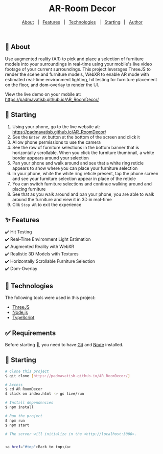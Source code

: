 
<div align="center" id="top"> 
	<h1>AR-Room Decor</h1>

<!---<a href="https://roomdecor-arpadmavati.netlify.app/">Demo</a>


<h1 align="center">AR Room Decor </h1>
  <a href="https://687e34fd82242c00085b25c7--roomdecor-padmavati.netlify.app/" target="_blank" class="btn">
      🔄 Translate + Scale Demo
    </a> <br>
    <a href="https://687e378399c05a0008faa581--roomdecor-padmavati.netlify.app/" target="_blank" class="btn">
      🔁 Rotate + Scale Demo
    </a>--->
</div>

<p align="center">
</p>

<!-- Status -->

<!-- <h4 align="center">
	🚧 AR Room-Decor  🚧
</h4>

<hr> -->

<p align="center">
  <a href="#dart-about">About</a> &#xa0; | &#xa0; 
  <a href="#sparkles-features">Features</a> &#xa0; | &#xa0;
  <a href="#rocket-technologies">Technologies</a> &#xa0; | &#xa0;
  <a href="#checkered_flag-starting">Starting</a> &#xa0; | &#xa0;
  <a href="https://github.com/padmavatisb" target="_blank">Author</a>
</p>

<br>

## :dart: About

Use augmented reality (AR) to pick and place a selection of furniture models into your surroundings in real-time using your mobile's live video footage of your current surroundings. This project leverages ThreeJS to render the scene and furniture models, WebXR to enable AR mode with estimated real-time environment lighting, hit testing for furniture placement on the floor, and dom-overlay to render the UI.

View the live demo on your mobile at: https://padmavatisb.github.io/AR_RoomDecor/


## :checkered_flag: Starting

1. Using your phone, go to the live website at: https://padmavatisb.github.io/AR_RoomDecor/
2. See the `Enter AR` button at the bottom of the screen and click it
3. Allow phone permissions to use the camera
4. See the row of furniture selections in the bottom banner that is horizontally scrollable. When you click the furniture thumbnail, a white border appears around your selection
5. Pan your phone and walk around and see that a white ring reticle appears to show where you can place your furniture selection
6. In your phone, white the white ring reticle present, tap the phone screen and see your furniture selection appear in place of the reticle
7. You can switch furniture selections and continue walking around and placing furniture
8. See that as you walk around and pan your phone, you are able to walk around the furniture and view it in 3D in real-time
9. Clik `Stop AR` to exit the experience

## :sparkles: Features

:heavy_check_mark: Hit Testing\
:heavy_check_mark: Real-Time Environment Light Estimation\
:heavy_check_mark: Augmented Reality with WebXR\
:heavy_check_mark: Realistic 3D Models with Textures\
:heavy_check_mark: Horizontally Scrollable Furniture Selection\
:heavy_check_mark: Dom-Overlay

## :rocket: Technologies

The following tools were used in this project:

- [ThreeJS](https://threejs.org/)
- [Node.js](https://nodejs.org/en/)
- [TypeScript](https://immersiveweb.dev/)

## :white_check_mark: Requirements

Before starting :checkered_flag:, you need to have [Git](https://git-scm.com) and [Node](https://nodejs.org/en/) installed.

## :checkered_flag: Starting

```bash
# Clone this project
$ git clone [https://padmavatisb.github.io/AR_RoomDecor/]

# Access
$ cd AR RoomDecor
$ click on index.html -> go live/run

# Install dependencies
$ npm install

# Run the project
$ npm run
$ npm start

# The server will initialize in the <http://localhost:3000>.


<a href="#top">Back to top</a>
